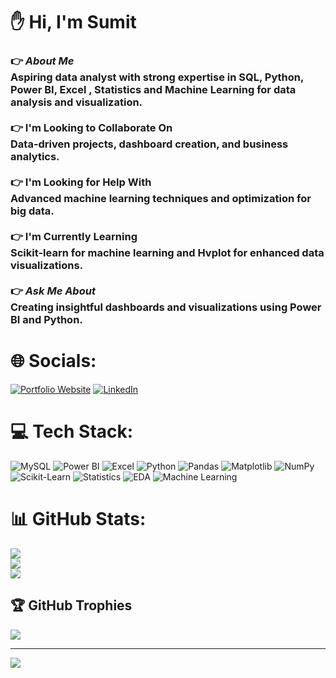 # :raised_hand:  Hi, I'm Sumit 

### :point_right: *About Me* <br>Aspiring data analyst with strong expertise in SQL, Python, Power BI, Excel , Statistics and Machine Learning  for data analysis and visualization.<br><br>:point_right: I'm Looking to Collaborate On<br>Data-driven projects, dashboard creation, and business analytics.<br><br>:point_right: I'm Looking for Help With<br>Advanced machine learning techniques and optimization for big data.<br><br>:point_right: I'm Currently Learning<br>Scikit-learn for machine learning and Hvplot for enhanced data visualizations.<br><br> :point_right: *Ask Me About*<br>  Creating insightful dashboards and visualizations using Power BI and Python.<br>



# 🌐 Socials:

[![Portfolio Website](https://img.shields.io/badge/Portfolio-4CAF50.svg?style=for-the-badge&logo=statistics&logoColor=white)](https://sumit-baviskar.github.io/Sumit_Baviskar_PortFolio/index.html)
[![LinkedIn](https://img.shields.io/badge/LinkedIn-%230077B5.svg?logo=linkedin&logoColor=white)](https://www.linkedin.com/in/sumit-baviskar/)




# 💻 Tech Stack:    

![MySQL](https://img.shields.io/badge/MySQL-00618A.svg?style=for-the-badge&logo=mysql&logoColor=white) 
![Power BI](https://img.shields.io/badge/Power%20BI-FFD700.svg?style=for-the-badge&logo=powerbi&logoColor=black) 
![Excel](https://img.shields.io/badge/Excel-217346.svg?style=for-the-badge&logo=microsoft-excel&logoColor=white) 
![Python](https://img.shields.io/badge/Python-3776AB.svg?style=for-the-badge&logo=python&logoColor=FFD43B) 
![Pandas](https://img.shields.io/badge/Pandas-150458.svg?style=for-the-badge&logo=pandas&logoColor=white) 
![Matplotlib](https://img.shields.io/badge/Matplotlib-000080.svg?style=for-the-badge&logo=Matplotlib&logoColor=white) 
![NumPy](https://img.shields.io/badge/NumPy-013243.svg?style=for-the-badge&logo=numpy&logoColor=white) 
![Scikit-Learn](https://img.shields.io/badge/Scikit--Learn-F7931E.svg?style=for-the-badge&logo=scikit-learn&logoColor=white) 
![Statistics](https://img.shields.io/badge/Statistics-4CAF50.svg?style=for-the-badge&logo=statistics&logoColor=white) 
![EDA](https://img.shields.io/badge/EDA-FF5733.svg?style=for-the-badge&logo=chart-bar&logoColor=white) 
![Machine Learning](https://img.shields.io/badge/Machine%20Learning-FF6F00.svg?style=for-the-badge&logo=machine-learning&logoColor=white)



# 📊 GitHub Stats:
![](https://github-readme-stats.vercel.app/api?username=Sumit-Baviskar&theme=dark&hide_border=false&include_all_commits=false&count_private=false)<br/>
![](https://github-readme-streak-stats.herokuapp.com/?user=Sumit-Baviskar&theme=dark&hide_border=false)<br/>
![](https://github-readme-stats.vercel.app/api/top-langs/?username=Sumit-Baviskar&theme=dark&hide_border=false&include_all_commits=false&count_private=false&layout=compact)


## 🏆 GitHub Trophies
![](https://github-profile-trophy.vercel.app/?username=Sumit-Baviskar&theme=radical&no-frame=false&no-bg=false&margin-w=4)

---
[![](https://visitcount.itsvg.in/api?id=Sumit-Baviskar&icon=0&color=0)](https://visitcount.itsvg.in)

<!-- Proudly created with GPRM ( https://gprm.itsvg.in ) -->


